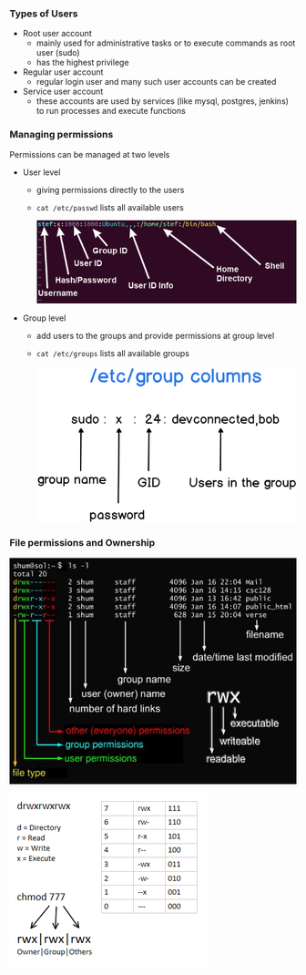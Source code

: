 ### Types of Users

- Root user account
  - mainly used for administrative tasks or to execute commands as root user (sudo)
  - has the highest privilege
- Regular user account
  - regular login user and many such user accounts can be created
- Service user account
  - these accounts are used by services (like mysql, postgres, jenkins) to run processes and execute functions

### Managing permissions

Permissions can be managed at two levels

- User level

  - giving permissions directly to the users
  - `cat /etc/passwd` lists all available users

    ![user-level](user-level.png)

- Group level

  - add users to the groups and provide permissions at group level
  - `cat /etc/groups` lists all available groups

    ![group-level](etc-group-file.png)

### File permissions and Ownership

![file-permission](file_permissions.jpg)

![sym-numeric-permission](sym-numeric-file-permission.png)
